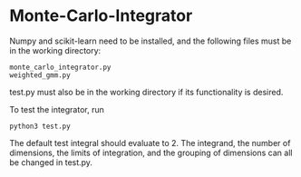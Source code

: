 # Monte-Carlo-Integrator


Numpy and scikit-learn need to be installed, and the following files must be in
the working directory:

    monte_carlo_integrator.py
    weighted_gmm.py

test.py must also be in the working directory if its functionality is desired.


To test the integrator, run

    python3 test.py

The default test integral should evaluate to 2.  The integrand, the number of
dimensions, the limits of integration, and the grouping of dimensions can all
be changed in test.py.
